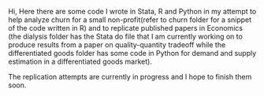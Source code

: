 Hi,
Here there are some code I wrote in Stata, R and Python in my attempt to help analyze churn for a small non-profit(refer to 
churn folder for a snippet of the code written in R) and to replicate published papers in Economics (the dialysis folder has the 
Stata do file that I am currently working on to produce results from a paper on quality-quantity tradeoff while the differentiated goods
folder has some code in Python for demand and supply estimation in a differentiated goods market).

The replication attempts are currently in progress and I hope to finish them soon. 

